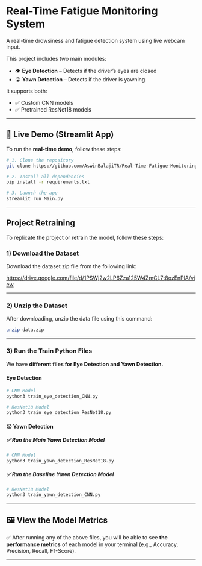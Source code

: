 # Real-Time Fatigue Monitoring System

A real-time drowsiness and fatigue detection system using live webcam input.  

This project includes two main modules:
- 👁️ **Eye Detection** – Detects if the driver’s eyes are closed
- 😮 **Yawn Detection** – Detects if the driver is yawning

It supports both:
- ✅ Custom CNN models
- ✅ Pretrained ResNet18 models

---

## 🚀 Live Demo (Streamlit App)

To run the **real-time demo**, follow these steps:

```bash
# 1. Clone the repository
git clone https://github.com/AswinBalajiTR/Real-Time-Fatigue-Monitoring-System
```

```bash
# 2. Install all dependencies
pip install -r requirements.txt
```

```bash
# 3. Launch the app
streamlit run Main.py
```

---

## Project Retraining

To replicate the project or retrain the model, follow these steps:

### 1) Download the Dataset

Download the dataset zip file from the following link:

https://drive.google.com/file/d/1PSWj2w2LP6Zza125W4ZmCL7t8ozEnPlA/view

---

### 2) Unzip the Dataset

After downloading, unzip the data file using this command:

```bash
unzip data.zip
```

---

### 3) Run the Train Python Files

We have **different files for Eye Detection and Yawn Detection.**

####  Eye Detection

```bash
# CNN Model
python3 train_eye_detection_CNN.py
```

```bash
# ResNet18 Model
python3 train_eye_detection_ResNet18.py
```

#### 😮 Yawn Detection

##### ✅ Run the Main Yawn Detection Model

```bash
# CNN Model
python3 train_yawn_detection_ResNet18.py
```

##### ✅ Run the Baseline Yawn Detection Model

```bash
# ResNet18 Model
python3 train_yawn_detection_CNN.py
```

---

## 🖼️ View the Model Metrics

✅ After running any of the above files, you will be able to see **the performance metrics** of each model in your terminal (e.g., Accuracy, Precision, Recall, F1-Score).

---

